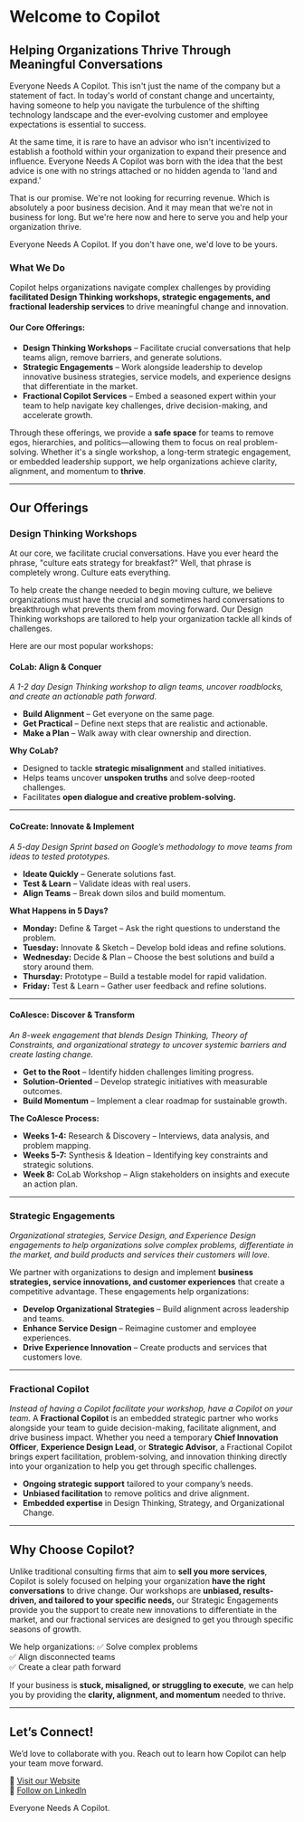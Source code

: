 # Welcome to Copilot

## **Helping Organizations Thrive Through Meaningful Conversations**

Everyone Needs A Copilot. This isn't just the name of the company but a statement of fact. In today's world of constant change and uncertainty, having someone to help you navigate the turbulence of the shifting technology landscape and the ever-evolving customer and employee expectations is essential to success.

At the same time, it is rare to have an advisor who isn't incentivized to establish a foothold within your organization to expand their presence and influence. Everyone Needs A Copilot was born with the idea that the best advice is one with no strings attached or no hidden agenda to 'land and expand.'

That is our promise. We're not looking for recurring revenue. Which is absolutely a poor business decision. And it may mean that we're not in business for long. But we're here now and here to serve you and help your organization thrive.

Everyone Needs A Copilot. If you don't have one, we'd love to be yours.

### **What We Do**

Copilot helps organizations navigate complex challenges by providing **facilitated Design Thinking workshops, strategic engagements, and fractional leadership services** to drive meaningful change and innovation.

#### **Our Core Offerings:**

- **Design Thinking Workshops** – Facilitate crucial conversations that help teams align, remove barriers, and generate solutions.
- **Strategic Engagements** – Work alongside leadership to develop innovative business strategies, service models, and experience designs that differentiate in the market.
- **Fractional Copilot Services** – Embed a seasoned expert within your team to help navigate key challenges, drive decision-making, and accelerate growth.

Through these offerings, we provide a **safe space** for teams to remove egos, hierarchies, and politics—allowing them to focus on real problem-solving. Whether it's a single workshop, a long-term strategic engagement, or embedded leadership support, we help organizations achieve clarity, alignment, and momentum to **thrive**.

---

## **Our Offerings**

### Design Thinking Workshops

At our core, we facilitate crucial conversations. Have you ever heard the phrase, "culture eats strategy for breakfast?" Well, that phrase is completely wrong. Culture eats everything.

To help create the change needed to begin moving culture, we believe organizations must have the crucial and sometimes hard conversations to breakthrough what prevents them from moving forward. Our Design Thinking workshops are tailored to help your organization tackle all kinds of challenges.

Here are our most popular workshops:

#### **CoLab: Align & Conquer**

_A 1-2 day Design Thinking workshop to align teams, uncover roadblocks, and create an actionable path forward._

- **Build Alignment** – Get everyone on the same page.
- **Get Practical** – Define next steps that are realistic and actionable.
- **Make a Plan** – Walk away with clear ownership and direction.

**Why CoLab?**

- Designed to tackle **strategic misalignment** and stalled initiatives.
- Helps teams uncover **unspoken truths** and solve deep-rooted challenges.
- Facilitates **open dialogue and creative problem-solving.**

---

#### **CoCreate: Innovate & Implement**

_A 5-day Design Sprint based on Google’s methodology to move teams from ideas to tested prototypes._

- **Ideate Quickly** – Generate solutions fast.
- **Test & Learn** – Validate ideas with real users.
- **Align Teams** – Break down silos and build momentum.

**What Happens in 5 Days?**

- **Monday:** Define & Target – Ask the right questions to understand the problem.
- **Tuesday:** Innovate & Sketch – Develop bold ideas and refine solutions.
- **Wednesday:** Decide & Plan – Choose the best solutions and build a story around them.
- **Thursday:** Prototype – Build a testable model for rapid validation.
- **Friday:** Test & Learn – Gather user feedback and refine solutions.

---

#### **CoAlesce: Discover & Transform**

_An 8-week engagement that blends Design Thinking, Theory of Constraints, and organizational strategy to uncover systemic barriers and create lasting change._

- **Get to the Root** – Identify hidden challenges limiting progress.
- **Solution-Oriented** – Develop strategic initiatives with measurable outcomes.
- **Build Momentum** – Implement a clear roadmap for sustainable growth.

**The CoAlesce Process:**

- **Weeks 1-4:** Research & Discovery – Interviews, data analysis, and problem mapping.
- **Weeks 5-7:** Synthesis & Ideation – Identifying key constraints and strategic solutions.
- **Week 8:** CoLab Workshop – Align stakeholders on insights and execute an action plan.

---

### **Strategic Engagements**

_Organizational strategies, Service Design, and Experience Design engagements to help organizations solve complex problems, differentiate in the market, and build products and services their customers will love._

We partner with organizations to design and implement **business strategies, service innovations, and customer experiences** that create a competitive advantage. These engagements help organizations:

- **Develop Organizational Strategies** – Build alignment across leadership and teams.
- **Enhance Service Design** – Reimagine customer and employee experiences.
- **Drive Experience Innovation** – Create products and services that customers love.

---

### **Fractional Copilot**

_Instead of having a Copilot facilitate your workshop, have a Copilot on your team._
A **Fractional Copilot** is an embedded strategic partner who works alongside your team to guide decision-making, facilitate alignment, and drive business impact. Whether you need a temporary **Chief Innovation Officer**, **Experience Design Lead**, or **Strategic Advisor**, a Fractional Copilot brings expert facilitation, problem-solving, and innovation thinking directly into your organization to help you get through specific challenges.

- **Ongoing strategic support** tailored to your company’s needs.
- **Unbiased facilitation** to remove politics and drive alignment.
- **Embedded expertise** in Design Thinking, Strategy, and Organizational Change.

---

## **Why Choose Copilot?**

Unlike traditional consulting firms that aim to **sell you more services**, Copilot is solely focused on helping your organization **have the right conversations** to drive change. Our workshops are **unbiased, results-driven, and tailored to your specific needs,** our Strategic Engagements provide you the support to create new innovations to differentiate in the market, and our fractional services are designed to get you through specific seasons of growth.

We help organizations:
✅ Solve complex problems  
✅ Align disconnected teams  
✅ Create a clear path forward

If your business is **stuck, misaligned, or struggling to execute**, we can help you by providing the **clarity, alignment, and momentum** needed to thrive.

---

## **Let’s Connect!**

We’d love to collaborate with you. Reach out to learn how Copilot can help your team move forward.

📍 [Visit our Website](https://ineedacopilot.com)  
🔗 [Follow on LinkedIn](https://www.linkedin.com/company/everyone-needs-a-copilot/)

Everyone Needs A Copilot.
